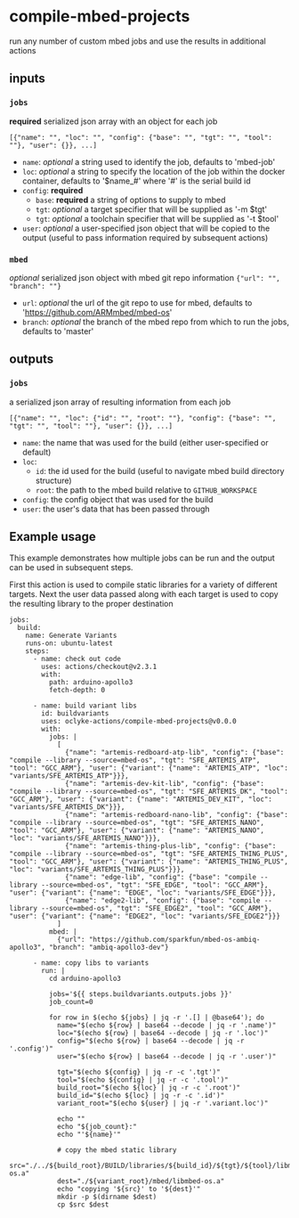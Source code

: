 # compile-mbed-projects
run any number of custom mbed jobs and use the results in additional actions

## inputs

### `jobs`

**required** serialized json array with an object for each job 

```[{"name": "", "loc": "", "config": {"base": "", "tgt": "", "tool": ""}, "user": {}}, ...]```

* `name`: *optional* a string used to identify the job, defaults to 'mbed-job'
* `loc`: *optional* a string to specify the location of the job within the docker container, defaults to '$name_#' where '#' is the serial build id
* `config`: **required**
  * `base`: **required** a string of options to supply to mbed
  * `tgt`: *optional* a target specifier that will be supplied as '-m $tgt'
  * `tgt`: *optional* a toolchain specifier that will be supplied as '-t $tool'
* `user`: *optional* a user-specified json object that will be copied to the output (useful to pass information required by subsequent actions)

### `mbed`

*optional* serialized json object with mbed git repo information ```{"url": "", "branch": ""}```
* `url`: *optional* the url of the git repo to use for mbed, defaults to 'https://github.com/ARMmbed/mbed-os'
* `branch`: *optional* the branch of the mbed repo from which to run the jobs, defaults to 'master'

## outputs

### `jobs`

a serialized json array of resulting information from each job 

```[{"name": "", "loc": {"id": "", "root": ""}, "config": {"base": "", "tgt": "", "tool": ""}, "user": {}}, ...]```

* `name`: the name that was used for the build (either user-specified or default)
* `loc`:
  * `id`: the id used for the build (useful to navigate mbed build directory structure)
  * `root`: the path to the mbed build relative to ```GITHUB_WORKSPACE```
* `config`: the config object that was used for the build
* `user`: the user's data that has been passed through

## Example usage

This example demonstrates how multiple jobs can be run and the output can be used in subsequent steps. 

First this action is used to compile static libraries for a variety of different targets. Next the user data passed along with each target is used to copy the resulting library to the proper destination

```
jobs:
  build:
    name: Generate Variants
    runs-on: ubuntu-latest
    steps:
      - name: check out code
        uses: actions/checkout@v2.3.1
        with:
          path: arduino-apollo3
          fetch-depth: 0

      - name: build variant libs
        id: buildvariants
        uses: oclyke-actions/compile-mbed-projects@v0.0.0
        with:
          jobs: |
            [
              {"name": "artemis-redboard-atp-lib", "config": {"base": "compile --library --source=mbed-os", "tgt": "SFE_ARTEMIS_ATP", "tool": "GCC_ARM"}, "user": {"variant": {"name": "ARTEMIS_ATP", "loc": "variants/SFE_ARTEMIS_ATP"}}},
              {"name": "artemis-dev-kit-lib", "config": {"base": "compile --library --source=mbed-os", "tgt": "SFE_ARTEMIS_DK", "tool": "GCC_ARM"}, "user": {"variant": {"name": "ARTEMIS_DEV_KIT", "loc": "variants/SFE_ARTEMIS_DK"}}},
              {"name": "artemis-redboard-nano-lib", "config": {"base": "compile --library --source=mbed-os", "tgt": "SFE_ARTEMIS_NANO", "tool": "GCC_ARM"}, "user": {"variant": {"name": "ARTEMIS_NANO", "loc": "variants/SFE_ARTEMIS_NANO"}}},
              {"name": "artemis-thing-plus-lib", "config": {"base": "compile --library --source=mbed-os", "tgt": "SFE_ARTEMIS_THING_PLUS", "tool": "GCC_ARM"}, "user": {"variant": {"name": "ARTEMIS_THING_PLUS", "loc": "variants/SFE_ARTEMIS_THING_PLUS"}}},
              {"name": "edge-lib", "config": {"base": "compile --library --source=mbed-os", "tgt": "SFE_EDGE", "tool": "GCC_ARM"}, "user": {"variant": {"name": "EDGE", "loc": "variants/SFE_EDGE"}}},
              {"name": "edge2-lib", "config": {"base": "compile --library --source=mbed-os", "tgt": "SFE_EDGE2", "tool": "GCC_ARM"}, "user": {"variant": {"name": "EDGE2", "loc": "variants/SFE_EDGE2"}}}
            ]
          mbed: |
            {"url": "https://github.com/sparkfun/mbed-os-ambiq-apollo3", "branch": "ambiq-apollo3-dev"}

      - name: copy libs to variants
        run: |
          cd arduino-apollo3

          jobs='${{ steps.buildvariants.outputs.jobs }}'
          job_count=0

          for row in $(echo ${jobs} | jq -r '.[] | @base64'); do
            name="$(echo ${row} | base64 --decode | jq -r '.name')"
            loc="$(echo ${row} | base64 --decode | jq -r '.loc')"
            config="$(echo ${row} | base64 --decode | jq -r '.config')"
            user="$(echo ${row} | base64 --decode | jq -r '.user')"

            tgt="$(echo ${config} | jq -r -c '.tgt')"
            tool="$(echo ${config} | jq -r -c '.tool')"
            build_root="$(echo ${loc} | jq -r -c '.root')"
            build_id="$(echo ${loc} | jq -r -c '.id')"
            variant_root="$(echo ${user} | jq -r '.variant.loc')"

            echo ""
            echo "${job_count}:"
            echo "'${name}'"

            # copy the mbed static library
            src="./../${build_root}/BUILD/libraries/${build_id}/${tgt}/${tool}/libmbed-os.a"
            dest="./${variant_root}/mbed/libmbed-os.a"
            echo "copying '${src}' to '${dest}'"
            mkdir -p $(dirname $dest)
            cp $src $dest
```